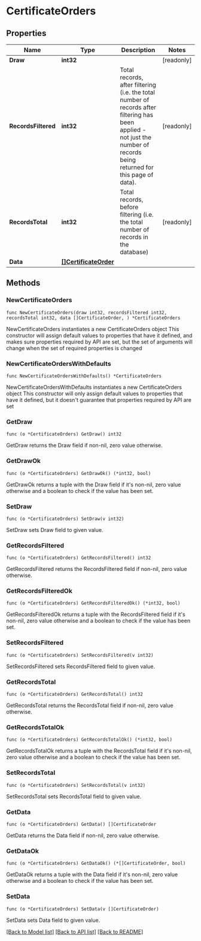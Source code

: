 # CertificateOrders

## Properties

Name | Type | Description | Notes
------------ | ------------- | ------------- | -------------
**Draw** | **int32** |  | [readonly] 
**RecordsFiltered** | **int32** | Total records, after filtering (i.e. the total number of records after filtering has been applied - not just the number of records being returned for this page of data). | [readonly] 
**RecordsTotal** | **int32** | Total records, before filtering (i.e. the total number of records in the database) | [readonly] 
**Data** | [**[]CertificateOrder**](CertificateOrder.md) |  | 

## Methods

### NewCertificateOrders

`func NewCertificateOrders(draw int32, recordsFiltered int32, recordsTotal int32, data []CertificateOrder, ) *CertificateOrders`

NewCertificateOrders instantiates a new CertificateOrders object
This constructor will assign default values to properties that have it defined,
and makes sure properties required by API are set, but the set of arguments
will change when the set of required properties is changed

### NewCertificateOrdersWithDefaults

`func NewCertificateOrdersWithDefaults() *CertificateOrders`

NewCertificateOrdersWithDefaults instantiates a new CertificateOrders object
This constructor will only assign default values to properties that have it defined,
but it doesn't guarantee that properties required by API are set

### GetDraw

`func (o *CertificateOrders) GetDraw() int32`

GetDraw returns the Draw field if non-nil, zero value otherwise.

### GetDrawOk

`func (o *CertificateOrders) GetDrawOk() (*int32, bool)`

GetDrawOk returns a tuple with the Draw field if it's non-nil, zero value otherwise
and a boolean to check if the value has been set.

### SetDraw

`func (o *CertificateOrders) SetDraw(v int32)`

SetDraw sets Draw field to given value.


### GetRecordsFiltered

`func (o *CertificateOrders) GetRecordsFiltered() int32`

GetRecordsFiltered returns the RecordsFiltered field if non-nil, zero value otherwise.

### GetRecordsFilteredOk

`func (o *CertificateOrders) GetRecordsFilteredOk() (*int32, bool)`

GetRecordsFilteredOk returns a tuple with the RecordsFiltered field if it's non-nil, zero value otherwise
and a boolean to check if the value has been set.

### SetRecordsFiltered

`func (o *CertificateOrders) SetRecordsFiltered(v int32)`

SetRecordsFiltered sets RecordsFiltered field to given value.


### GetRecordsTotal

`func (o *CertificateOrders) GetRecordsTotal() int32`

GetRecordsTotal returns the RecordsTotal field if non-nil, zero value otherwise.

### GetRecordsTotalOk

`func (o *CertificateOrders) GetRecordsTotalOk() (*int32, bool)`

GetRecordsTotalOk returns a tuple with the RecordsTotal field if it's non-nil, zero value otherwise
and a boolean to check if the value has been set.

### SetRecordsTotal

`func (o *CertificateOrders) SetRecordsTotal(v int32)`

SetRecordsTotal sets RecordsTotal field to given value.


### GetData

`func (o *CertificateOrders) GetData() []CertificateOrder`

GetData returns the Data field if non-nil, zero value otherwise.

### GetDataOk

`func (o *CertificateOrders) GetDataOk() (*[]CertificateOrder, bool)`

GetDataOk returns a tuple with the Data field if it's non-nil, zero value otherwise
and a boolean to check if the value has been set.

### SetData

`func (o *CertificateOrders) SetData(v []CertificateOrder)`

SetData sets Data field to given value.



[[Back to Model list]](../README.md#documentation-for-models) [[Back to API list]](../README.md#documentation-for-api-endpoints) [[Back to README]](../README.md)


